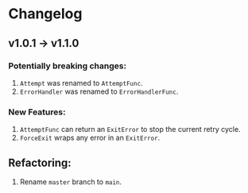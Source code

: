 # Changelog

## v1.0.1 -> v1.1.0

### Potentially breaking changes:

1. `Attempt` was renamed to `AttemptFunc`.
2. `ErrorHandler` was renamed to `ErrorHandlerFunc`.

### New Features:

1. `AttemptFunc` can return an `ExitError` to stop the current retry cycle.
2. `ForceExit` wraps any error in an `ExitError`.

## Refactoring:

1. Rename `master` branch to `main`.